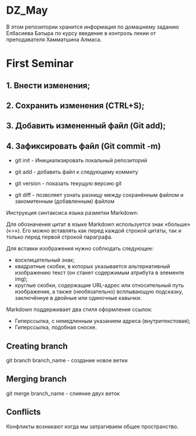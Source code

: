 # DZ_May

В этом репозитории хранится информация по домашнему заданию Елбасиева Батыра по курсу введение в контроль лекии от преподавателя Хамматшина Алмаса.

# First Seminar

## 1. Внести изменения;

## 2. Сохранить изменения (CTRL+S);

## 3. Добавить измененный файл (Git add);

## 4. Зафиксировать файл (Git commit -m)

- git init - Инициализировать локальный репозиторий

* git add - добавить файл к следующему коммиту

* git version - показать текущую версию git

* git diff - позволяет узнать разницу между сохранённым файлом и закомитенным (добавленным) файлом

Инструкция синтаксиса языка разметки Markdown:

Для обозначения цитат в языке Markdown используется знак «больше» («>»). Его можно вставлять как перед каждой строкой цитаты, так и только перед первой строкой параграфа.

Для вставки изображения нужно соблюдать следующее:

- восклицательный знак;
- квадратные скобки, в которых указывается альтернативный изображению текст (он станет содержимым атрибута в элементе img);
- круглые скобки, содержащие URL-адрес или относительный путь изображения, а также (необязательно) всплывающую подсказку, заключённуе в двойные или одиночные кавычки.

Markdown поддерживает два стиля оформления ссылок:

- Гиперссылка, с немедленным указанием адреса (внутритекстовая);
- Гиперссылка, подобная сноске.

## Creating branch

git branch branch_name - создание новое ветки

## Merging branch

git merge branch_name - слияние двух веток

## Conflicts

Конфликты возникают когда мы затрагиваем общее пространство.
